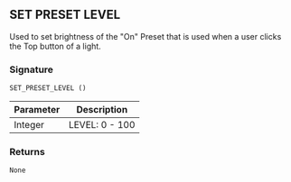 ## SET PRESET LEVEL

Used to set brightness of the "On" Preset that is used when a user clicks the Top button of a light.


### Signature

`SET_PRESET_LEVEL ()`


| Parameter | Description |
| --- | --- |
| Integer | LEVEL: 0 - 100 |


### Returns

`None`